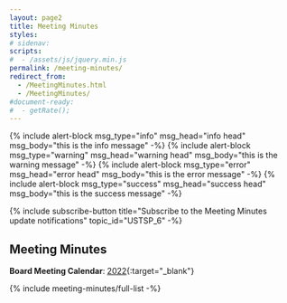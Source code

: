 ```yaml
---
layout: page2
title: Meeting Minutes
styles:
# sidenav:
scripts:
#  - /assets/js/jquery.min.js
permalink: /meeting-minutes/
redirect_from:
  - /MeetingMinutes.html
  - /MeetingMinutes/
#document-ready:
#  - getRate();
---
```


{% include alert-block msg_type="info" msg_head="info head" msg_body="this is the info message" -%}
{% include alert-block msg_type="warning" msg_head="warning head" msg_body="this is the warning message" -%}
{% include alert-block msg_type="error" msg_head="error head" msg_body="this is the error message" -%}
{% include alert-block msg_type="success" msg_head="success head" msg_body="this is the success message" -%}

{% include subscribe-button title="Subscribe to the Meeting Minutes update notifications" topic_id="USTSP_6" -%}

## Meeting Minutes
**Board Meeting Calendar**:   [2022]({{site.baseurl}}/pdf/board-meetings/2022_Board_Meeting_Calendar_schedule.pdf){:target="_blank"}

{% include meeting-minutes/full-list  -%}

<!-- CONTENT END -->

